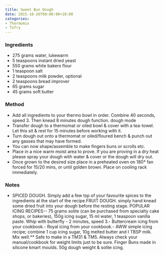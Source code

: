 ```yaml
---
title: Sweet Bun Dough
date: 2015-10-26T00:00:00+10:00
categories:
- Thermomix
- ToTry
---
```









### Ingredients

* 275 grams water, lukewarm
* 5 teaspoons instant dried yeast
* 550 grams white bakers flour
* 1 teaspoon salt
* 2 teaspoons milk powder, optional
* 2 teaspoons bread improver
* 65 grams sugar
* 45 grams soft butter

### Method

* Add all ingredients to your thermo bowl in order. Combine 40 seconds, speed 3. Then knead 8 minutes dough function. dough mode
* Transfer dough to a thermomat or oiled bowl & cover with a tea-towel. Let this sit & rest for 15 minutes before working with it.
* Turn dough out onto a thermomat or oiled/floured bench & punch out any gasses that may have formed.
* You can now shape/assemble to make fingers buns or scrolls etc.
* Place in a nice warm moist area to prove. If you are proving in a dry heat please spray your dough with water & cover or the dough will dry out.
* Once grown to the desired size place in a preheated oven on 180* fan forced for 15/20 mins, or until golden brown. Place on cooling rack immediately.

### Notes

* SPICED DOUGH. Simply add a few tsp of your favourite spices to the ingredients at the start of the recipe.FRUIT DOUGH. simply hand knead some dried fruit into your dough before the resting stage. POPULAR ICING RECIPES-- 75 grams solite (can be purchased from specialty cake shops, or bakeries), 150g icing sugar, 15 ml water, 1 teaspoon vanilla paste. Whip with butterfly - 2 minutes, speed 3.- Buttercream icing from your cookbook.- Royal icing from your cookbook.- AWW simple icing recipe; combine 1 cup icing sugar, 10g melted butter and I TBSP milk. Mix well.** Safe to make in a TM31 & TM5. Always check your manual/cookbook for weight limits just to be sure. Finger Buns made in silicone kmart moulds. 50g dough weight & solite icing.
